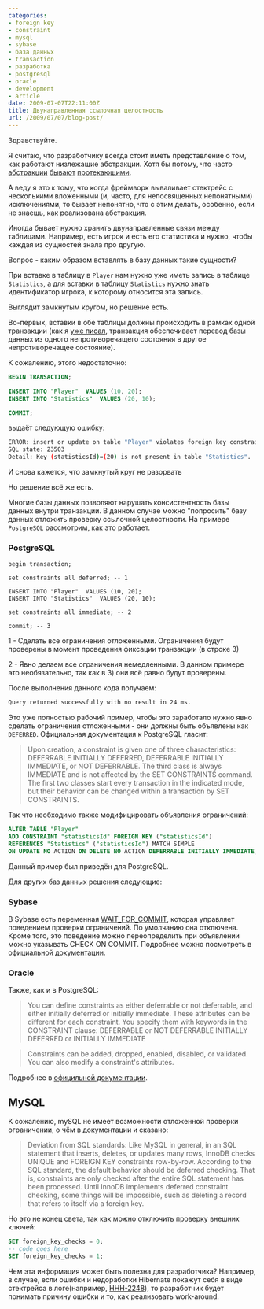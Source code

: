 ```yaml
---
categories:
- foreign key
- constraint
- mysql
- sybase
- база данных
- transaction
- разработка
- postgresql
- oracle
- development
- article
date: 2009-07-07T22:11:00Z
title: Двунаправленная ссылочная целостность
url: /2009/07/07/blog-post/
---
```


Здравствуйте.

Я считаю, что разработчику всегда стоит иметь представление о том, как работают низлежащие абстракции. Хотя бы потому, что часто <a href="http://c2.com/cgi/wiki?LeakyAbstraction">абстракции</a> <a href="http://en.wikipedia.org/wiki/Leaky_abstraction">бывают</a> <a href="http://www.joelonsoftware.com/articles/LeakyAbstractions.html">протекающими</a>.

А веду я это к тому, что когда фреймворк вываливает стектрейс с несколькими вложенными (и, часто, для непосвященных непонятными) исключениями, то бывает непонятно, что с этим делать, особенно, если не знаешь, как реализована абстракция.

Иногда бывает нужно хранить двунаправленные связи между таблицами. Например, есть игрок и есть его статистика и нужно, чтобы каждая из сущностей знала про другую.

Вопрос - каким образом вставлять в базу данных такие сущности?

При вставке в таблицу в `Player` нам нужно уже иметь запись в таблице `Statistics`, а для вставки в таблицу `Statistics` нужно знать идентификатор игрока, к которому относится эта запись.

Выглядит замкнутым кругом, но решение есть.

Во-первых, вставки в обе таблицы должны происходить в рамках одной транзакции (как я <a href="http://www.blogger.com/2009/04/blog-post_24.html">уже писал</a>, транзакция обеспечивает перевод базы данных из одного непротиворечащего состояния в другое непротиворечащее состояние).

К сожалению, этого недостаточно:

```sql
BEGIN TRANSACTION;

INSERT INTO "Player"  VALUES (10, 20);
INSERT INTO "Statistics"  VALUES (20, 10);

COMMIT;
```

выдаёт следующую ошибку:

```sh
ERROR: insert or update on table "Player" violates foreign key constraint "statisticsId"
SQL state: 23503
Detail: Key (statisticsId)=(20) is not present in table "Statistics".
```

И снова кажется, что замкнутый круг не разорвать

Но решение всё же есть.

Многие базы данных позволяют нарушать консистентность базы данных внутри транзакции. В данном случае можно "попросить" базу данных отложить проверку ссылочной целостности. На примере `PostgreSQL` рассмотрим, как это работает.

### PostgreSQL

```postgresql
begin transaction;

set constraints all deferred; -- 1

INSERT INTO "Player"  VALUES (10, 20);
INSERT INTO "Statistics"  VALUES (20, 10);

set constraints all immediate; -- 2

commit; -- 3
```

1 - Сделать все ограничения отложенными. Ограничения будут проверены в момент проведения фиксации транзакции (в строке 3)

2 - Явно делаем все ограничения немедленными. В данном примере это необязательно, так как в 3) они всё равно будут проверены.

После выполнения данного кода получаем:

```sh
Query returned successfully with no result in 24 ms.
```


Это уже полностью рабочий пример, чтобы это заработало нужно явно сделать ограничения отложенными - они должны быть объявлены как `DEFERRED`. Официальная документация к PostgreSQL гласит:

> Upon creation, a constraint is given one of three characteristics: DEFERRABLE INITIALLY DEFERRED, DEFERRABLE INITIALLY IMMEDIATE, or NOT DEFERRABLE. The third class is always IMMEDIATE and is not affected by the SET CONSTRAINTS command. The first two classes start every transaction in the indicated mode, but their behavior can be changed within a transaction by SET CONSTRAINTS.

Так что необходимо также модифицировать объявления ограничений:
```sql
ALTER TABLE "Player"
ADD CONSTRAINT "statisticsId" FOREIGN KEY ("statisticsId")
REFERENCES "Statistics" ("statisticsId") MATCH SIMPLE
ON UPDATE NO ACTION ON DELETE NO ACTION DEFERRABLE INITIALLY IMMEDIATE;

```

Данный пример был приведён для PostgreSQL.

Для других баз данных решения следующие:

### Sybase
В Sybase есть переменная <a href="http://manuals.sybase.com/onlinebooks/group-sasarc/awg0600e/dbugen6/@Generic__BookTextView/26075;hf=0;pt=25811">WAIT_FOR_COMMIT</a>, которая управляет поведением проверки ограничений. По умолчанию она отключена. Кроме того, это поведение можно переопределить при объявлении можно указывать CHECK ON COMMIT. Подробнее можно посмотреть в <a href="http://manuals.sybase.com/onlinebooks/group-pbarc/conn5/sqlug/@Generic__BookTextView/39397%3Bpt=39951">официальной документации</a>.

### Oracle
Также, как и в PostgreSQL:

> You can define constraints as either deferrable or not deferrable, and either initially deferred or initially immediate. These attributes can be different for each constraint. You specify them with keywords in the CONSTRAINT clause:
DEFERRABLE or NOT DEFERRABLE
INITIALLY DEFERRED or INITIALLY IMMEDIATE

> Constraints can be added, dropped, enabled, disabled, or validated. You can also modify a constraint's attributes.<br />


Подробнее в <a href="http://download.oracle.com/docs/cd/B10501_01/server.920/a96524/c22integ.htm#4666">официльной документации</a>.

## MySQL
К сожалению, mySQL не имеет возможности отложенной проверки ограничении, о чём в документации и сказано:

> Deviation from SQL standards: Like MySQL in general, in an SQL statement that inserts, deletes, or updates many rows, InnoDB checks UNIQUE and FOREIGN KEY constraints row-by-row. According to the SQL standard, the default behavior should be deferred checking. That is, constraints are only checked after the entire SQL statement has been processed. Until InnoDB implements deferred constraint checking, some things will be impossible, such as deleting a record that refers to itself via a foreign key.

Но это не конец света, так как можно отключить проверку внешних ключей:

```sql
SET foreign_key_checks = 0;
-- code goes here
SET foreign_key_checks = 1;
```

Чем эта информация может быть полезна для разработчика? Например, в случае, если ошибки и недоработки Hibernate покажут себя в виде стектрейса в логе(например, <a href="http://opensource.atlassian.com/projects/hibernate/browse/HHH-2248">HHH-2248</a>), то разработчик будет понимать причину ошибки и то, как реализовать work-around.